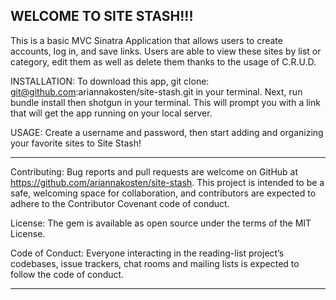 WELCOME TO SITE STASH!!! 
-----------------------------------------------------------------------------------------------------
This is a basic MVC Sinatra Application that allows users to create accounts, log in, and save links. Users are able to view these sites by list or category, edit them as well as delete them thanks to the usage of C.R.U.D.


INSTALLATION:
To download this app, git clone: git@github.com:ariannakosten/site-stash.git in your terminal.
Next, run bundle install then shotgun in your terminal. This will prompt you with a link that will get the app running on your local server. 


USAGE:
Create a username and password, then start adding and organizing your favorite sites to Site Stash!

-----------------------------------------------------------------------------------------------------

Contributing: Bug reports and pull requests are welcome on GitHub at https://github.com/ariannakosten/site-stash. This project is intended to be a safe, welcoming space for collaboration, and contributors are expected to adhere to the Contributor Covenant code of conduct.

License: The gem is available as open source under the terms of the MIT License.

Code of Conduct: Everyone interacting in the reading-list project’s codebases, issue trackers, chat rooms and mailing lists is expected to follow the code of conduct.

-----------------------------------------------------------------------------------------------------